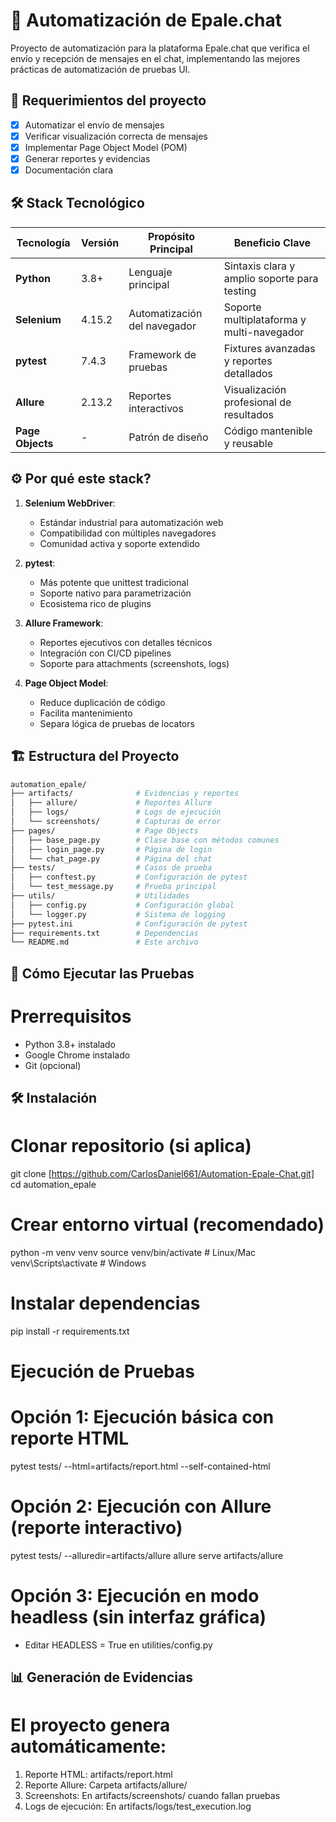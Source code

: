 # 🚀 Automatización de Epale.chat

Proyecto de automatización para la plataforma Epale.chat que verifica el envío y recepción de mensajes en el chat, implementando las mejores prácticas de automatización de pruebas UI.

## 📌 Requerimientos del proyecto

- [x] Automatizar el envío de mensajes
- [x] Verificar visualización correcta de mensajes
- [x] Implementar Page Object Model (POM)
- [x] Generar reportes y evidencias
- [x] Documentación clara

## 🛠️ Stack Tecnológico

| Tecnología         | Versión | Propósito Principal                     | Beneficio Clave                                  |
|--------------------|---------|-----------------------------------------|--------------------------------------------------|
| **Python**         | 3.8+    | Lenguaje principal                      | Sintaxis clara y amplio soporte para testing     |
| **Selenium**       | 4.15.2  | Automatización del navegador            | Soporte multiplataforma y multi-navegador        |
| **pytest**         | 7.4.3   | Framework de pruebas                    | Fixtures avanzadas y reportes detallados         |
| **Allure**         | 2.13.2  | Reportes interactivos                   | Visualización profesional de resultados          |
| **Page Objects**   | -       | Patrón de diseño                        | Código mantenible y reusable                   


## ⚙️ Por qué este stack?

1. **Selenium WebDriver**:
   - Estándar industrial para automatización web
   - Compatibilidad con múltiples navegadores
   - Comunidad activa y soporte extendido

2. **pytest**:
   - Más potente que unittest tradicional
   - Soporte nativo para parametrización
   - Ecosistema rico de plugins

3. **Allure Framework**:
   - Reportes ejecutivos con detalles técnicos
   - Integración con CI/CD pipelines
   - Soporte para attachments (screenshots, logs)

4. **Page Object Model**:
   - Reduce duplicación de código
   - Facilita mantenimiento
   - Separa lógica de pruebas de locators


## 🏗️ Estructura del Proyecto

```bash
automation_epale/
├── artifacts/              # Evidencias y reportes
│   ├── allure/             # Reportes Allure
│   ├── logs/               # Logs de ejecución
│   └── screenshots/        # Capturas de error
├── pages/                  # Page Objects
│   ├── base_page.py        # Clase base con métodos comunes
│   ├── login_page.py       # Página de login
│   └── chat_page.py        # Página del chat
├── tests/                  # Casos de prueba
│   ├── conftest.py         # Configuración de pytest
│   └── test_message.py     # Prueba principal
├── utils/                  # Utilidades
│   ├── config.py           # Configuración global
│   └── logger.py           # Sistema de logging
├── pytest.ini              # Configuración de pytest
├── requirements.txt        # Dependencias
└── README.md               # Este archivo
```

## 🚀 Cómo Ejecutar las Pruebas
# Prerrequisitos
 - Python 3.8+ instalado
 - Google Chrome instalado
 - Git (opcional)


## 🛠️ Instalación
# Clonar repositorio (si aplica)
git clone [https://github.com/CarlosDaniel661/Automation-Epale-Chat.git]
cd automation_epale

# Crear entorno virtual (recomendado)
python -m venv venv
source venv/bin/activate  # Linux/Mac
venv\Scripts\activate     # Windows

# Instalar dependencias
pip install -r requirements.txt


# Ejecución de Pruebas
# Opción 1: Ejecución básica con reporte HTML
pytest tests/ --html=artifacts/report.html --self-contained-html

# Opción 2: Ejecución con Allure (reporte interactivo)
pytest tests/ --alluredir=artifacts/allure
allure serve artifacts/allure

# Opción 3: Ejecución en modo headless (sin interfaz gráfica)
* Editar HEADLESS = True en utilities/config.py


## 📊 Generación de Evidencias

# El proyecto genera automáticamente:

1. Reporte HTML: artifacts/report.html
2. Reporte Allure: Carpeta artifacts/allure/
3. Screenshots: En artifacts/screenshots/ cuando fallan pruebas
4. Logs de ejecución: En artifacts/logs/test_execution.log